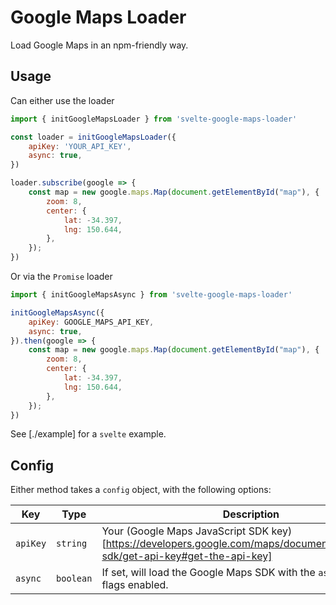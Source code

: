 # Google Maps Loader

Load Google Maps in an npm-friendly way.


## Usage

Can either use the loader

```js
import { initGoogleMapsLoader } from 'svelte-google-maps-loader'

const loader = initGoogleMapsLoader({
    apiKey: 'YOUR_API_KEY',
    async: true,
})

loader.subscribe(google => {
    const map = new google.maps.Map(document.getElementById("map"), {
        zoom: 8,
        center: {
            lat: -34.397, 
            lng: 150.644,
        },
    });
})
```

Or via the `Promise` loader

```js
import { initGoogleMapsAsync } from 'svelte-google-maps-loader'

initGoogleMapsAsync({
    apiKey: GOOGLE_MAPS_API_KEY,
    async: true,
}).then(google => {
    const map = new google.maps.Map(document.getElementById("map"), {
        zoom: 8,
        center: {
            lat: -34.397, 
            lng: 150.644,
        },
    });
})
```

See [./example] for a `svelte` example.

## Config

Either method takes a `config` object, with the following options:

| Key | Type | Description |
| --- | ---- | ----------- |
| `apiKey` | `string` | Your (Google Maps JavaScript SDK key)[https://developers.google.com/maps/documentation/android-sdk/get-api-key#get-the-api-key] |
| `async` | `boolean` | If set, will load the Google Maps SDK with the `async` and `defer` flags enabled.
